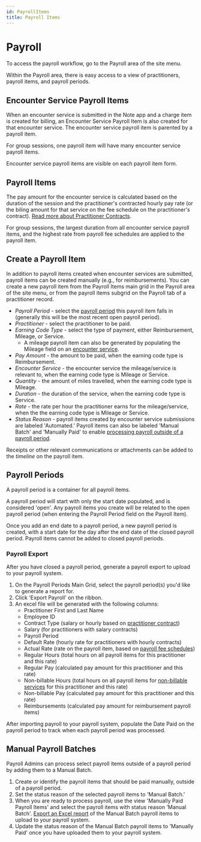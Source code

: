 ```yaml
---
id: PayrollItems
title: Payroll Items
---
```


# Payroll

To access the payroll workflow, go to the Payroll area of the site menu.

Within the Payroll area, there is easy access to a view of practitioners, payroll items, and payroll periods.

## Encounter Service Payroll Items

When an encounter service is submitted in the Note app and a charge item is created for billing, an Encounter Service Payroll Item is also created for that encounter service. The encounter service payroll item is parented by a payroll item.

For group sessions, one payroll item will have many encounter service payroll items.

Encounter service payroll items are visible on each payroll item form.

## Payroll Items

The pay amount for the encounter service is calculated based on the duration of the session and the practitioner's contracted hourly pay rate (or the biling amount for that service on the fee schedule on the practitioner's contract). [Read more about Practitioner Contracts](../Payroll/Contracts.md).

For group sessions, the largest duration from all encounter service payroll items, and the highest rate from payroll fee schedules are applied to the payroll item.

## Create a Payroll Item

In addition to payroll items created when encounter services are submitted, payroll items can be created manually (e.g., for reimbursements). You can create a new payroll item from the Payroll Items main grid in the Payroll area of the site menu, or from the payroll items subgrid on the Payroll tab of a practitioner record.

- *Payroll Period* - select the [payroll period](#payroll-periods) this payroll item falls in (generally this will be the most recent open payroll period).
- *Practitioner* - select the practitioner to be paid.
- *Earning Code Type* - select the type of payment, either Reimbursement, Mileage, or Service.
    - A mileage payroll item can also be generated by populating the Mileage field on an [encounter service](../Scheduling/SingleEncounters.md/#encounter-services).
- *Pay Amount* - the amount to be paid, when the earning code type is Reimbursement.
- *Encounter Service* - the encounter service the mileage/service is relevant to, when the earning code type is Mileage or Service.
- *Quantity* - the amount of miles travelled, when the earning code type is Mileage.
- *Duration* - the duration of the service, when the earning code type is Service.
- *Rate* - the rate per hour the practitioner earns for the mileage/service, when the the earning code type is Mileage or Service.
- *Status Reason* - payroll items created by encounter service submissions are labeled 'Automated.' Payroll items can also be labeled 'Manual Batch' and 'Manually Paid' to enable [processing payroll outside of a payroll period](../Payroll/PayrollItems.md/#manual-payroll-batches).

Receipts or other relevant communications or attachments can be added to the *timeline* on the payroll item.


## Payroll Periods

A payroll period is a container for all payroll items. 

A payroll period will start with only the start date populated, and is considered 'open'. Any payroll items you create will be related to the open payroll period (when entering the Payroll Period field on the Payroll Item).

Once you add an end date to a payroll period, a new payroll period is created, with a start date for the day after the end date of the closed payroll period. Payroll items cannot be added to closed payroll periods.

### Payroll Export
After you have closed a payroll period, generate a payroll export to upload to your payroll system.

1. On the Payroll Periods Main Grid, select the payroll period(s) you'd like to generate a report for.
2. Click 'Export Payroll' on the ribbon.
3. An excel file will be generated with the following columns:
    - Practitioner First and Last Name
    - Employee ID
    - Contract Type (salary or hourly based on [practitioner contract](../Payroll/Contracts.md))
    - Salary (for practitioners with salary contracts)
    - Payroll Period 
    - Default Rate (hourly rate for practitioners with hourly contracts)
    - Actual Rate (rate on the payroll item, based on [payroll fee schedules](../AdminSetup/FeeSchedules.md/#payroll-fee-schedules))
    - Regular Hours (total hours on all payroll items for this practitioner and this rate)
    - Regular Pay (calculated pay amount for this practitioner and this rate)
    - Non-billable Hours (total hours on all payroll items for [non-billable services](../AdminSetup/HealthcareService.md) for this practitioner and this rate)
    - Non-billable Pay (calculated pay amount for this practitioner and this rate)
    - Reimbursements (calculated pay amount for reimbursement payroll items)

After importing payroll to your payroll system, populate the Date Paid on the payroll period to track when each payroll period was processed.

## Manual Payroll Batches

Payroll Admins can process select payroll items outside of a payroll period by adding them to a Manual Batch.

1. Create or identify the payroll items that should be paid manually, outside of a payroll period.
2. Set the status reason of the selected payroll items to 'Manual Batch.'
3. When you are ready to process payroll, use the view 'Manually Paid Payroll Items' and select the payroll items with status reason 'Manual Batch'. [Export an Excel report](../Overview/ViewsCharts#export-to-excel) of the Manual Batch payroll items to upload to your payroll system. 
4. Update the status reason of the Manual Batch payroll items to 'Manually Paid' once you have uploaded them to your payroll system.